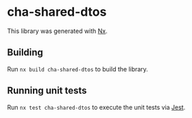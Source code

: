 # cha-shared-dtos

This library was generated with [Nx](https://nx.dev).

## Building

Run `nx build cha-shared-dtos` to build the library.

## Running unit tests

Run `nx test cha-shared-dtos` to execute the unit tests via [Jest](https://jestjs.io).
